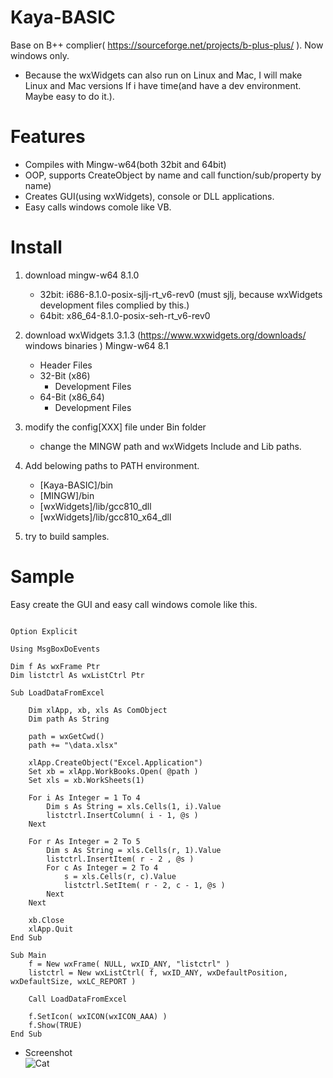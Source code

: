 # Kaya-BASIC
Base on B++ complier( https://sourceforge.net/projects/b-plus-plus/ ). Now windows only.
- Because the wxWidgets can also run on Linux and Mac, I will make Linux and Mac versions If i have time(and have a dev environment. Maybe easy to do it.).
  

# Features
 - Compiles with Mingw-w64(both 32bit and 64bit)
 - OOP, supports CreateObject by name and call function/sub/property by name)
 - Creates GUI(using wxWidgets), console or DLL applications.
 - Easy calls windows comole like VB.
 
# Install
 1. download mingw-w64 8.1.0
    - 32bit: i686-8.1.0-posix-sjlj-rt_v6-rev0  (must sjlj, because wxWidgets development files complied by this.)
    - 64bit: x86_64-8.1.0-posix-seh-rt_v6-rev0 
 2. download wxWidgets 3.1.3 (https://www.wxwidgets.org/downloads/  windows binaries ) Mingw-w64 8.1
     -  Header Files
     - 32-Bit (x86)
         - Development Files
     - 64-Bit (x86_64)
         - Development Files
  3. modify the config[XXX] file under Bin folder
     - change the MINGW path and wxWidgets Include and Lib paths.
  
  4. Add belowing paths to PATH environment.
     - [Kaya-BASIC]/bin
     - [MINGW]/bin 
     - [wxWidgets]/lib/gcc810_dll
     - [wxWidgets]/lib/gcc810_x64_dll 
  
  5. try to build samples.

# Sample 
 Easy create the GUI and easy call windows comole like this.
```

Option Explicit

Using MsgBoxDoEvents

Dim f As wxFrame Ptr
Dim listctrl As wxListCtrl Ptr

Sub LoadDataFromExcel
	
	Dim xlApp, xb, xls As ComObject
	Dim path As String
	
	path = wxGetCwd()
	path += "\data.xlsx"
	
	xlApp.CreateObject("Excel.Application")
	Set xb = xlApp.WorkBooks.Open( @path )
	Set xls = xb.WorkSheets(1)
	
	For i As Integer = 1 To 4
		Dim s As String = xls.Cells(1, i).Value
		listctrl.InsertColumn( i - 1, @s )
	Next
	
	For r As Integer = 2 To 5
		Dim s As String = xls.Cells(r, 1).Value
		listctrl.InsertItem( r - 2 , @s )
		For c As Integer = 2 To 4
			s = xls.Cells(r, c).Value
			listctrl.SetItem( r - 2, c - 1, @s )
		Next 
	Next
	
	xb.Close
	xlApp.Quit
End Sub

Sub Main
	f = New wxFrame( NULL, wxID_ANY, "listctrl" )
	listctrl = New wxListCtrl( f, wxID_ANY, wxDefaultPosition, wxDefaultSize, wxLC_REPORT )
	
	Call LoadDataFromExcel
	
	f.SetIcon( wxICON(wxICON_AAA) )
	f.Show(TRUE)
End Sub

```
 - Screenshot<br>
 ![Cat](https://github.com/kankouhin/Kaya-BASIC/blob/master/samples/wxGUI/gui%26comole/screenshot.png)
